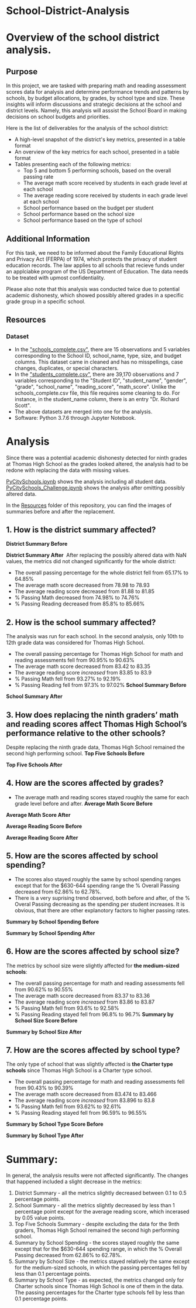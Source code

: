 # School-District-Analysis

# Overview of the school district analysis. 

## Purpose
In this project, we are tasked with preparing math and reading assessment scores data for analysis and determine performance trends and patterns by schools, by budget allocations, by grades, by school type and size. These insights will inform discussions and strategic decisions at the school and district levels. Namely, this analysis will asssist the School Board in making decisions on school budgets and priorities. 

Here is the list of deliverables for the analysis of the school district: 

- A high-level snapshot of the district's key metrics, presented in a table format
- An overview of the key metrics for each school, presented in a table format
- Tables presenting each of the following metrics:
    - Top 5 and bottom 5 performing schools, based on the overall passing rate
    - The average math score received by students in each grade level at each school
    - The average reading score received by students in each grade level at each school
    - School performance based on the budget per student
    - School performance based on the school size 
    - School performance based on the type of school

## Additional Information

For this task, we need to be informed about the Family Educational Rights and Privacy Act (FERPA) of 1974, which protects the privacy of student education records. The law applies to all schools that recieve funds under an applciabke program of the US Department of Education. The data needs to be treated with upmost confidentiality. 

Please also note that this analysis was conducted twice due to potential academic dishonesty, which showed possibly altered grades in a specific grade group in a specific school. 

## Resources 

### Dataset
- In the ["schools_complete.csv"](https://github.com/Aigerim-Zh/School-District-Analysis/blob/main/Resources/schools_complete.csv), there are 15 observations and 5 variables corresponding to the School ID, school_name, type, size, and budget columns. This dataset came in cleaned and has no misspellings, case changes, duplicates, or special characters. 
- In the ["students_complete.csv"](https://github.com/Aigerim-Zh/School-District-Analysis/blob/main/Resources/schools_complete.csv), there are 39,170 observations and 7 variables corresponding to the "Student ID", "student_name", "gender", "grade", "school_name", "reading_score", "math_score". Unlike the schools_complete.csv file, this file requires some cleaning to do. For instance, in the student_name column, there is an entry "Dr. Richard Scott".
- The above datasets are merged into one for the analysis. 
- Software: Python 3.7.6 through Jupyter Notebook. 

# Analysis
Since there was a potential academic dishonesty detected for ninth grades at Thomas High School as the grades looked altered, the analysis had to be redone with replacing the data with missing values. 

[PyCitySchools.ipynb](https://github.com/Aigerim-Zh/School-District-Analysis/blob/main/PyCitySchools.ipynb) shows the analysis including all student data. 
[PyCitySchools_Challenge.ipynb](https://github.com/Aigerim-Zh/School-District-Analysis/blob/main/PyCitySchools_Challenge.ipynb) shows the analysis after omitting possibly altered data. 

In the [Resources](https://github.com/Aigerim-Zh/School-District-Analysis/tree/main/Resources) folder of this repository, you can find the images of summaries before and after the replacement. 

## 1. How is the district summary affected?
**District Summary Before**
![]()

**District Summary After**
![]()
After replacing the possibly altered data with NaN values, the metrics did not changed significantly for the whole district:
- The overall passing percentage for the whole district fell from 65.17% to 64.85%
- The average math score decreased from 78.98 to 78.93
- The average reading score decreased from 81.88 to 81.85
- % Passing Math decreased from 74.98% to 74.76%
- % Passing Reading decreased from 85.8% to 85.66%

## 2. How is the school summary affected?
The analysis was run for each school. In the second analysis, only 10th to 12th grade data was considered for Thomas High School. 
- The overall passing percentage for Thomas High School for math and reading assessments fell from 90.95% to 90.63%
- The average math score decreased from 83.42 to 83.35
- The average reading score _increased_ from 83.85 to 83.9
- % Passing Math fell from 93.27% to 92.19% 
- % Passing Reading fell from 97.3% to 97.02%
**School Summary Before**
![]()

**School Summary After**
![]()
## 3. How does replacing the ninth graders’ math and reading scores affect Thomas High School’s performance relative to the other schools?
Despite replacing the ninth grade data, Thomas High School remained the second high performing school. 
**Top Five Schools Before**
![]()

**Top Five Schools After**
![]()
## 4. How are the scores affected by grades?
- The average math and reading scores stayed roughly the same for each grade level before and after. 
**Average Math Score Before**
![]()

**Average Math Score After**
![]()

**Average Reading Score Before**
![]()

**Average Reading Score After**
![]()

## 5. How are the scores affected by school spending?
- The scores also stayed roughly the same by school spending ranges except that for the $630-644 spending range the % Overall Passing decreased from 62.86% to 62.78%. 
- There is a very suprising trend observed, both before and after, of the % Overal Passing decreasing as the spending per student increases. It is obvious, that there are other explanotory factors to higher passing rates. 

**Summary by School Spending Before**
![]()

**Summary by School Spending After**
![]()

## 6. How are the scores affected by school size?
The metrics by school size were slightly affected for **the medium-sized schools**:
- The overall passing percentage for math and reading assessments fell from 90.62% to 90.55%
- The average math score decreased from 83.37 to 83.36
- The average reading score _increased_ from 83.86 to 83.87
- % Passing Math fell from 93.6% to 92.58% 
- % Passing Reading stayed fell from 96.8% to 96.7%
**Summary by School Size Score Before**
![]()

**Summary by School Size After**
![]()

## 7. How are the scores affected by school type?
The only type of school that was slightly affected is **the Charter type schools** since Thomas High School is a Charter type school. 
- The overall passing percentage for math and reading assessments fell from 90.43% to 90.39%
- The average math score decreased from 83.474 to 83.466
- The average reading score _increased_ from 83.896 to 83.8
- % Passing Math fell from 93.62% to 92.61% 
- % Passing Reading stayed fell from 96.59% to 96.55%

**Summary by School Type Score Before**
![]()

**Summary by School Type After**
![]()
# Summary: 
In general, the analysis results were not affected significantly. The changes that happened included a slight decrease in the metrics:
1. District Summary - all the metrics slightly decreased between 0.1 to 0.5 percentage points.
2. School Summary - all the metrics slightly decreased by less than 1 percentage point except for the average reading score, which incerased by 0.05 value points.
3. Top Five Schools Summary - despite excluding the data for the 9nth graders, Thomas High School remained the second high performing school.
4. Summary by School Spending - the scores stayed roughly the same except that for the $630-644 spending range, in which the % Overall Passing decreased from 62.86% to 62.78%. 
5. Summary by School Size - the metrics stayed relatively the same except for the medium-sized schools, in which the passing percentages fell by less than 0.1 percentage points. 
6. Summary by School Type - as expected, the metrics changed only for Charter schools since Thomas High School is one of them in the data. The passing percentages for the Charter type schools fell by less than 0.1 percentage points. 